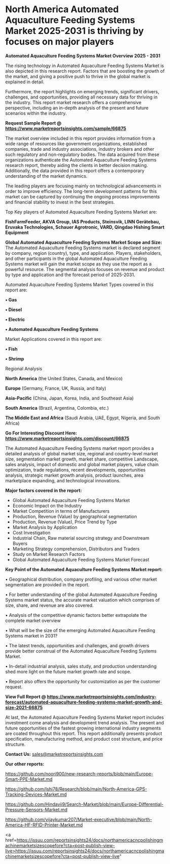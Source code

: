 # North America Automated Aquaculture Feeding Systems Market 2025-2031 is thriving by focuses on major players

<Strong> Automated Aquaculture Feeding Systems Market Overview 2025 - 2031</strong>

The rising technology in Automated Aquaculture Feeding Systems Market is also depicted in this research report. Factors that are boosting the growth of the market, and giving a positive push to thrive in the global market is explained in detail.

Furthermore, the report highlights on emerging trends, significant drivers, challenges, and opportunities, providing all necessary data for thriving in the industry. This report market research offers a comprehensive perspective, including an in-depth analysis of the present and future scenarios within the industry.

<strong>Request Sample Report @ <a href=https://www.marketreportsinsights.com/sample/66875>https://www.marketreportsinsights.com/sample/66875</a></strong>

The market overview included in this report provides information from a wide range of resources like government organizations, established companies, trade and industry associations, industry brokers and other such regulatory and non-regulatory bodies. The data acquired from these organizations authenticate the Automated Aquaculture Feeding Systems research report, thereby aiding the clients in better decision making. Additionally, the data provided in this report offers a contemporary understanding of the market dynamics.

The leading players are focusing mainly on technological advancements in order to improve efficiency. The long-term development patterns for this market can be captured by continuing the ongoing process improvements and financial stability to invest in the best strategies.

Top Key players of Automated Aquaculture Feeding Systems Market are:

<strong>FishFarmFeeder, AKVA Group, IAS Products, Steinsvik, LINN Gerätebau, Eruvaka Technologies, Schauer Agrotronic, VARD, Qingdao Hishing Smart Equipment</strong>

<strong><b>Global Automated Aquaculture Feeding Systems Market Scope and Size:</b></strong>
The Automated Aquaculture Feeding Systems market is declared segment by company, region (country), type, and application. Players, stakeholders, and other participants in the global Automated Aquaculture Feeding Systems market will gain the market scope as they use the report as a powerful resource. The segmental analysis focuses on revenue and product by type and application and the forecast period of 2025-2031.

Automated Aquaculture Feeding Systems Market Types covered in this report are:

<strong>• Gas

• Diesel

• Electric

• Automated Aquaculture Feeding Systems</strong>

Market Applications covered in this report are:

<strong>• Fish

• Shrimp</strong> 

Regional Analysis

<strong>North America</strong> (the United States, Canada, and Mexico)

<strong>Europe</strong> (Germany, France, UK, Russia, and Italy)

<strong>Asia-Pacific</strong> (China, Japan, Korea, India, and Southeast Asia)

<strong>South America</strong> (Brazil, Argentina, Colombia, etc.)

<strong>The Middle East and Africa</strong> (Saudi Arabia, UAE, Egypt, Nigeria, and South Africa)

<strong>Go For Interesting Discount Here: <a href=https://www.marketreportsinsights.com/discount/66875>https://www.marketreportsinsights.com/discount/66875</a></strong>

The Automated Aquaculture Feeding Systems market report provides a detailed analysis of global market size, regional and country-level market size, segmentation market growth, market share, competitive Landscape, sales analysis, impact of domestic and global market players, value chain optimization, trade regulations, recent developments, opportunities analysis, strategic market growth analysis, product launches, area marketplace expanding, and technological innovations.

<strong><b>Major factors covered in the report:</b></strong>
<ul>
  <li>Global Automated Aquaculture Feeding Systems Market </li>
  <li>Economic Impact on the Industry</li>
  <li>Market Competition in terms of Manufacturers</li>
  <li>Production, Revenue (Value) by geographical segmentation</li>
  <li>Production, Revenue (Value), Price Trend by Type</li>
  <li>Market Analysis by Application</li>
  <li>Cost Investigation</li>
  <li>Industrial Chain, Raw material sourcing strategy and Downstream Buyers</li>
  <li>Marketing Strategy comprehension, Distributors and Traders</li>
  <li>Study on Market Research Factors</li>
  <li>Global Automated Aquaculture Feeding Systems Market Forecast</li>
</ul>

<strong><b>Key Point of the Automated Aquaculture Feeding Systems Market report:</b></strong>

• Geographical distribution, company profiling, and various other market segmentation are provided in the report.

• For better understanding of the global Automated Aquaculture Feeding Systems market status, the accurate market valuation which comprises of size, share, and revenue are also covered.

• Analysis of the competitive dynamic factors better extrapolate the complete market overview

• What will be the size of the emerging Automated Aquaculture Feeding Systems market in 2031?

• The latest trends, opportunities and challenges, and growth drivers provide better construal of the Automated Aquaculture Feeding Systems Market.

• In-detail industrial analysis, sales study, and production understanding shed more light on the future market growth rate and scope.

• Report also offers the opportunity for customization as per the customer request.

<strong><b>View Full Report @ <a href=https://www.marketreportsinsights.com/industry-forecast/automated-aquaculture-feeding-systems-market-growth-and-size-2021-66875>https://www.marketreportsinsights.com/industry-forecast/automated-aquaculture-feeding-systems-market-growth-and-size-2021-66875</a></b></strong>


At last, the Automated Aquaculture Feeding Systems Market report includes investment come analysis and development trend analysis. The present and future opportunities of the fastest growing international industry segments are coated throughout this report. This report additionally presents product specification, manufacturing method, and product cost structure, and price structure.

<strong>Contact Us:</strong>
sales@marketreportsinsights.com

<strong>Our other reports:</strong>

<a href=https://github.com/noori900/new-research-reports/blob/main/Europe-Smart-PPE-Market.md>https://github.com/noori900/new-research-reports/blob/main/Europe-Smart-PPE-Market.md</a>

<a href=https://github.com/Ishi78/Research/blob/main/North-America-GPS-Tracking-Devices-Market.md>https://github.com/Ishi78/Research/blob/main/North-America-GPS-Tracking-Devices-Market.md</a>

<a href=https://github.com/Hindavii9/Search-Market/blob/main/Europe-Differential-Pressure-Sensors-Market.md>https://github.com/Hindavii9/Search-Market/blob/main/Europe-Differential-Pressure-Sensors-Market.md</a>

<a href=https://github.com/vijaykumar207/Market-executive/blob/main/North-America-HF-RFID-Printer-Market.md>https://github.com/vijaykumar207/Market-executive/blob/main/North-America-HF-RFID-Printer-Market.md</a>

<a href=https://issuu.com/reportsinsights24/docs/northamericacncpolishingmachinemarketsizescopefore?cta=post-publish-view-live>https://issuu.com/reportsinsights24/docs/northamericacncpolishingmachinemarketsizescopefore?cta=post-publish-view-live</a>"
